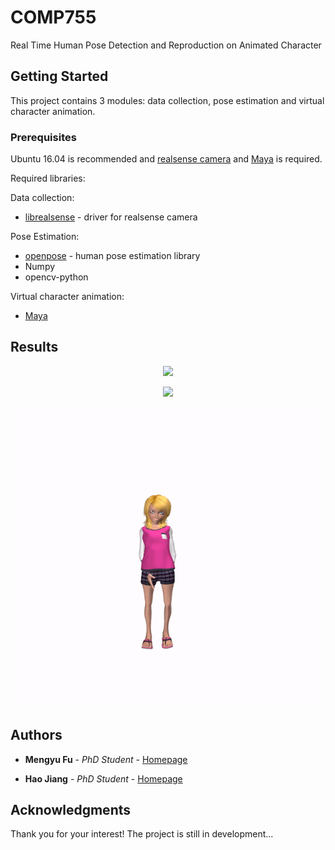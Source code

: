 # COMP755
Real Time Human Pose Detection and Reproduction on Animated Character

## Getting Started

This project contains 3 modules: data collection, pose estimation and virtual character animation.

### Prerequisites

Ubuntu 16.04 is recommended and [realsense camera](https://realsense.intel.com/) and [Maya](https://www.autodesk.com/products/maya/overview) is required.

Required libraries:

Data collection:
* [librealsense](https://github.com/IntelRealSense/librealsense) - driver for realsense camera


Pose Estimation:
* [openpose](https://github.com/CMU-Perceptual-Computing-Lab/openpose) - human pose estimation library
* Numpy
* opencv-python

Virtual character animation:
* [Maya](https://www.autodesk.com/products/maya/overview) 

## Results

<p align="center">
    <img src="example_results/test_result.gif", width="480">
</p>
<p align="center">
    <img src="example_results/example_pose.gif", width="480">
</p>
<p align="center">
    <img src="example_results/example_animation.gif", width="480">
</p>



## Authors

* **Mengyu Fu** - *PhD Student* - [Homepage](http://mengyu.web.unc.edu/)

* **Hao Jiang** - *PhD Student* - [Homepage](http://cs.unc.edu/~haojiang/)

## Acknowledgments

Thank you for your interest! The project is still in development...
